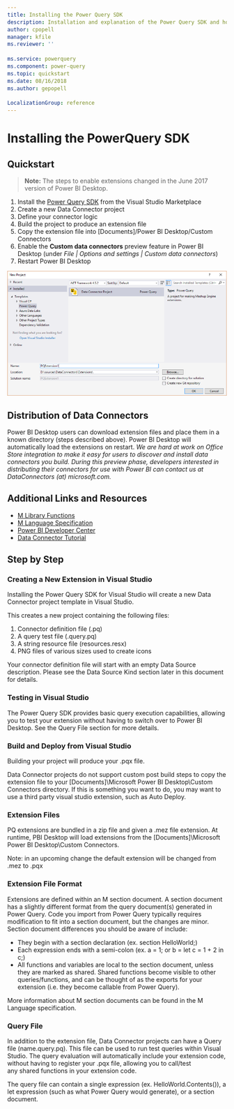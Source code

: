 ```yaml
---
title: Installing the Power Query SDK
description: Installation and explanation of the Power Query SDK and how to use Custom Connectors
author: cpopell
manager: kfile
ms.reviewer: ''

ms.service: powerquery
ms.component: power-query
ms.topic: quickstart
ms.date: 08/16/2018
ms.author: gepopell

LocalizationGroup: reference
---
```


# Installing the PowerQuery SDK

## Quickstart
> **Note:** The steps to enable extensions changed in the June 2017 version of Power BI Desktop.
1. Install the [Power Query SDK](https://aka.ms/powerquerysdk) from the Visual Studio Marketplace
2. Create a new Data Connector project
3. Define your connector logic
4. Build the project to produce an extension file
5. Copy the extension file into [Documents]/Power BI Desktop/Custom Connectors
6. Enable the **Custom data connectors** preview feature in Power BI Desktop (under *File | Options and settings | Custom data connectors*)
7. Restart Power BI Desktop

![Preview Feature](images/newProject.png)
## Distribution of Data Connectors
Power BI Desktop users can download extension files and place them in a known directory (steps described above). Power BI Desktop will automatically load the extensions on restart.
_We are hard at work on Office Store integration to make it easy for users to discover and install data connectors you build. During this preview phase, developers interested in distributing their connectors for use with Power BI can contact us at DataConnectors (at) microsoft.com._
## Additional Links and Resources
* [M Library Functions](https://msdn.microsoft.com/library/mt253322.aspx)
* [M Language Specification](https://msdn.microsoft.com/library/mt807488.aspx)
* [Power BI Developer Center](https://powerbi.microsoft.com/developers/)
* [Data Connector Tutorial](~/../samples/TripPin/README.md)



## Step by Step

### Creating a New Extension in Visual Studio
Installing the Power Query SDK for Visual Studio will create a new Data Connector project template in Visual Studio.

This creates a new project containing the following files:

1. Connector definition file (<connectorName>.pq)
2. A query test file (<connectorName>.query.pq)
3. A string resource file (resources.resx)
4. PNG files of various sizes used to create icons


Your connector definition file will start with an empty Data Source description. Please see the Data Source Kind section later in this document for details.

### Testing in Visual Studio

The Power Query SDK provides basic query execution capabilities, allowing you to test your extension without having to switch over to Power BI Desktop. See the Query File section for more details.

### Build and Deploy from Visual Studio

Building your project will produce your .pqx file.

Data Connector projects do not support custom post build steps to copy the extension file to your [Documents]\Microsoft Power BI Desktop\Custom Connectors directory. If this is something you want to do, you may want to use a third party visual studio extension, such as Auto Deploy.

### Extension Files

PQ extensions are bundled in a zip file and given a .mez file extension. At runtime, PBI Desktop will load extensions from the [Documents]\Microsoft Power BI Desktop\Custom Connectors.

Note: in an upcoming change the default extension will be changed from .mez to .pqx

### Extension File Format

Extensions are defined within an M section document. A section document has a slightly different format from the query document(s) generated in Power Query. Code you import from Power Query typically requires modification to fit into a section document, but the changes are minor. Section document differences you should be aware of include:
* They begin with a section declaration (ex. section HelloWorld;)
* Each expression ends with a semi-colon (ex. a = 1; or b = let c = 1 + 2 in c;)
* All functions and variables are local to the section document, unless they are marked as shared. Shared functions become visible to other queries/functions, and can be thought of as the exports for your extension (i.e. they become callable from Power Query).

More information about M section documents can be found in the M Language specification.

### Query File
In addition to the extension file, Data Connector projects can have a Query file (name.query.pq). This file can be used to run test queries within Visual Studio. The query evaluation will automatically include your extension code, without having to register your .pqx file, allowing you to call/test any shared functions in your extension code.

The query file can contain a single expression (ex. HelloWorld.Contents()), a let expression (such as what Power Query would generate), or a section document.
